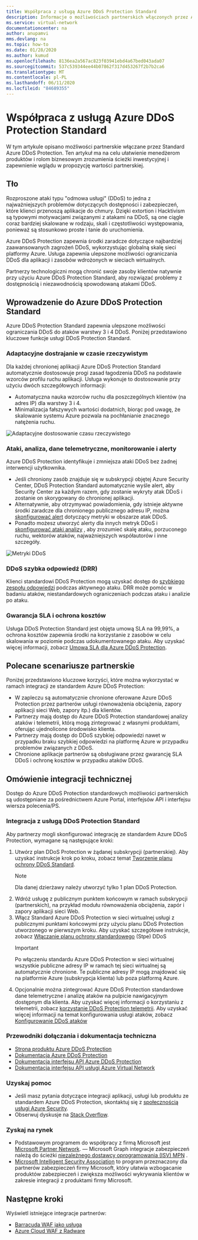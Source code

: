 ```yaml
---
title: Współpraca z usługą Azure DDoS Protection Standard
description: Informacje o możliwościach partnerskich włączonych przez Azure DDoS Protection Standard.
ms.service: virtual-network
documentationcenter: na
author: anupamvi
mms.devlang: na
ms.topic: how-to
ms.date: 01/28/2020
ms.author: kumud
ms.openlocfilehash: 8136ea2a567ac823f03941ebd4a67bed043ada07
ms.sourcegitcommit: 537c539344ee44b07862f317d453267f2b7b2ca6
ms.translationtype: MT
ms.contentlocale: pl-PL
ms.lasthandoff: 06/11/2020
ms.locfileid: "84689355"
---
```

# <a name="partnering-with-azure-ddos-protection-standard"></a>Współpraca z usługą Azure DDoS Protection Standard
W tym artykule opisano możliwości partnerskie włączane przez Standard Azure DDoS Protection. Ten artykuł ma na celu ułatwienie menedżerom produktów i rolom biznesowym zrozumienia ścieżki inwestycyjnej i zapewnienie wglądu w propozycję wartości partnerskiej.

## <a name="background"></a>Tło
Rozproszone ataki typu "odmowa usługi" (DDoS) to jedna z najważniejszych problemów dotyczących dostępności i zabezpieczeń, które klienci przenoszą aplikacje do chmury. Dzięki extortion i Hacktivism są typowymi motywacjami związanymi z atakami na DDoS, są one ciągle coraz bardziej skalowane w rodzaju, skali i częstotliwości występowania, ponieważ są stosunkowo proste i tanie do uruchomienia.

Azure DDoS Protection zapewnia środki zaradcze dotyczące najbardziej zaawansowanych zagrożeń DDoS, wykorzystując globalną skalę sieci platformy Azure. Usługa zapewnia ulepszone możliwości ograniczania DDoS dla aplikacji i zasobów wdrożonych w sieciach wirtualnych.

Partnerzy technologiczni mogą chronić swoje zasoby klientów natywnie przy użyciu Azure DDoS Protection Standard, aby rozwiązać problemy z dostępnością i niezawodnością spowodowaną atakami DDoS.

## <a name="introduction-to-azure-ddos-protection-standard"></a>Wprowadzenie do Azure DDoS Protection Standard
Azure DDoS Protection Standard zapewnia ulepszone możliwości ograniczania DDoS do ataków warstwy 3 i 4 DDoS. Poniżej przedstawiono kluczowe funkcje usługi DDoS Protection Standard.

### <a name="adaptive-real-time-tuning"></a>Adaptacyjne dostrajanie w czasie rzeczywistym
Dla każdej chronionej aplikacji Azure DDoS Protection Standard automatycznie dostosowuje progi zasad łagodzenia DDoS na podstawie wzorców profilu ruchu aplikacji. Usługa wykonuje to dostosowanie przy użyciu dwóch szczegółowych informacji:

- Automatyczna nauka wzorców ruchu dla poszczególnych klientów (na adres IP) dla warstwy 3 i 4.
- Minimalizacja fałszywych wartości dodatnich, biorąc pod uwagę, że skalowanie systemu Azure pozwala na pochłanianie znacznego natężenia ruchu.

![Adaptacyjne dostosowanie czasu rzeczywistego](./media/ddos-protection-partner-onboarding/real-time-tuning.png)

### <a name="attack-analytics-telemetry-monitoring-and-alerting"></a>Ataki, analiza, dane telemetryczne, monitorowanie i alerty
Azure DDoS Protection identyfikuje i zmniejsza ataki DDoS bez żadnej interwencji użytkownika.

- Jeśli chroniony zasób znajduje się w subskrypcji objętej Azure Security Center, DDoS Protection Standard automatycznie wyśle alert, aby Security Center za każdym razem, gdy zostanie wykryty atak DDoS i zostanie on skorygowany do chronionej aplikacji.
- Alternatywnie, aby otrzymywać powiadomienia, gdy istnieje aktywne środki zaradcze dla chronionego publicznego adresu IP, można [skonfigurować alert](manage-ddos-protection.md#configure-alerts-for-ddos-protection-metrics) dotyczący metryki w obszarze atak DDoS.
- Ponadto możesz utworzyć alerty dla innych metryk DDoS i [skonfigurować ataki analizy](manage-ddos-protection.md#configure-ddos-attack-analytics) , aby zrozumieć skalę ataku, porzuconego ruchu, wektorów ataków, najważniejszych współautorów i inne szczegóły.

![Metryki DDoS](./media/ddos-protection-partner-onboarding/ddos-metrics.png)

### <a name="ddos-rapid-response-drr"></a>DDoS szybka odpowiedź (DRR)
Klienci standardowi DDoS Protection mogą uzyskać dostęp do [szybkiego zespołu odpowiedzi](https://azure.microsoft.com/blog/ddos-protection-attack-analytics-rapid-response/) podczas aktywnego ataku. DRR może pomóc w badaniu ataków, niestandardowych ograniczeniach podczas ataku i analizie po ataku.

### <a name="sla-guarantee-and-cost-protection"></a>Gwarancja SLA i ochrona kosztów
Usługa DDoS Protection Standard jest objęta umową SLA na 99,99%, a ochrona kosztów zapewnia środki na korzystanie z zasobów w celu skalowania w poziomie podczas udokumentowanego ataku. Aby uzyskać więcej informacji, zobacz [Umowa SLA dla Azure DDoS Protection](https://azure.microsoft.com/support/legal/sla/ddos-protection/v1_0/).

## <a name="featured-partner-scenarios"></a>Polecane scenariusze partnerskie
Poniżej przedstawiono kluczowe korzyści, które można wykorzystać w ramach integracji ze standardem Azure DDoS Protection:

- W zapleczu są automatycznie chronione oferowane Azure DDoS Protection przez partnerów usługi równoważenia obciążenia, zapory aplikacji sieci Web, zapory itp.) dla klientów.
- Partnerzy mają dostęp do Azure DDoS Protection standardowej analizy ataków i telemetrii, którą mogą zintegrować z własnymi produktami, oferując ujednolicone środowisko klienta.  
- Partnerzy mają dostęp do DDoS szybkiej odpowiedzi nawet w przypadku braku szybkiej odpowiedzi na platformę Azure w przypadku problemów związanych z DDoS.
- Chronione aplikacje partnerów są obsługiwane przez gwarancję SLA DDoS i ochronę kosztów w przypadku ataków DDoS.

## <a name="technical-integration-overview"></a>Omówienie integracji technicznej
Dostęp do Azure DDoS Protection standardowych możliwości partnerskich są udostępniane za pośrednictwem Azure Portal, interfejsów API i interfejsu wiersza polecenia/PS.

### <a name="integrate-with-ddos-protection-standard"></a>Integracja z usługą DDoS Protection Standard
Aby partnerzy mogli skonfigurować integrację ze standardem Azure DDoS Protection, wymagane są następujące kroki:
1. Utwórz plan DDoS Protection w żądanej subskrypcji (partnerskiej). Aby uzyskać instrukcje krok po kroku, zobacz temat [Tworzenie planu ochrony DDoS Standard](manage-ddos-protection.md#create-a-ddos-protection-plan).
   > [!NOTE]
   > Dla danej dzierżawy należy utworzyć tylko 1 plan DDoS Protection. 
2. Wdróż usługę z publicznym punktem końcowym w ramach subskrypcji (partnerskich), na przykład modułu równoważenia obciążenia, zapór i zapory aplikacji sieci Web. 
3. Włącz Standard Azure DDoS Protection w sieci wirtualnej usługi z publicznymi punktami końcowymi przy użyciu planu DDoS Protection utworzonego w pierwszym kroku. Aby uzyskać szczegółowe instrukcje, zobacz [Włączanie planu ochrony standardowego](manage-ddos-protection.md#enable-ddos-for-an-existing-virtual-network) (Stpe) DDoS
   > [!IMPORTANT] 
   > Po włączeniu standardu Azure DDoS Protection w sieci wirtualnej wszystkie publiczne adresy IP w ramach tej sieci wirtualnej są automatycznie chronione. Te publiczne adresy IP mogą znajdować się na platformie Azure (subskrypcja klienta) lub poza platformą Azure. 
4. Opcjonalnie można zintegrować Azure DDoS Protection standardowe dane telemetryczne i analizę ataków na pulpicie nawigacyjnym dostępnym dla klienta. Aby uzyskać więcej informacji o korzystaniu z telemetrii, zobacz [korzystanie DDoS Protection telemetrii](manage-ddos-protection.md#use-ddos-protection-telemetry). Aby uzyskać więcej informacji na temat konfigurowania usługi ataków, zobacz [Konfigurowanie DDoS ataków](manage-ddos-protection.md#configure-ddos-attack-analytics)

### <a name="onboarding-guides-and-technical-documentation"></a>Przewodniki dołączania i dokumentacja techniczna

- [Strona produktu Azure DDoS Protection](https://azure.microsoft.com/services/ddos-protection/)
- [Dokumentacja Azure DDoS Protection](ddos-protection-overview.md)
- [Dokumentacja interfejsu API Azure DDoS Protection](https://docs.microsoft.com/rest/api/virtualnetwork/ddosprotectionplans)
- [Dokumentacja interfejsu API usługi Azure Virtual Network](https://docs.microsoft.com/rest/api/virtualnetwork/virtualnetworks)

### <a name="get-help"></a>Uzyskaj pomoc

- Jeśli masz pytania dotyczące integracji aplikacji, usługi lub produktu ze standardem Azure DDoS Protection, skontaktuj się z [społecznością usługi Azure Security](https://techcommunity.microsoft.com/t5/security-identity/bd-p/Azure-Security).
- Obserwuj dyskusje na [Stack Overflow](https://stackoverflow.com/tags/azure-ddos/).

### <a name="get-to-market"></a>Zyskaj na rynek

- Podstawowym programem do współpracy z firmą Microsoft jest [Microsoft Partner Network](https://partner.microsoft.com/). — Microsoft Graph integracje zabezpieczeń należą do ścieżki [niezależnego dostawcy oprogramowania (ISV) MPN](https://partner.microsoft.com/saas-solution-guide) .
- [Microsoft Intelligent Security Association](https://www.microsoft.com/security/business/intelligent-security-association?rtc=1) to program przeznaczony dla partnerów zabezpieczeń firmy Microsoft, który ułatwia wzbogacanie produktów zabezpieczeń i zwiększa możliwości wykrywania klientów w zakresie integracji z produktami firmy Microsoft.

## <a name="next-steps"></a>Następne kroki
Wyświetl istniejące integracje partnerów:

- [Barracuda WAF jako usługa](https://www.barracuda.com/waf-as-a-service)
- [Azure Cloud WAF z Radware](https://www.radware.com/resources/microsoft-azure/)

